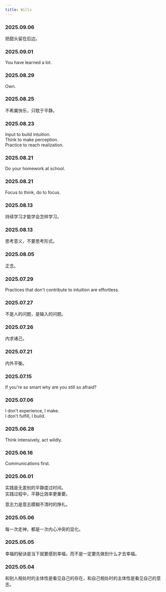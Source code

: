 ```yaml
---
title: Wills
---
```


### 2025.09.06

把甜头留在后边。

### 2025.09.01

You have learned a lot.

### 2025.08.29

Own.

### 2025.08.25

不希冀快乐，只耽于平静。

### 2025.08.23

Input to build intuition.  
Think to make perception.  
Practice to reach realization.

### 2025.08.21

Do your homework at school.

### 2025.08.21

Focus to think, do to focus.

### 2025.08.13

持续学习才能学会怎样学习。

### 2025.08.13

思考意义，不要思考形式。

### 2025.08.05

正念。

### 2025.07.29

Practices that don't contribute to intuition are effortless.

### 2025.07.27

不是人的问题，是输入的问题。

### 2025.07.26

内求诸己。

### 2025.07.21

内外平衡。

### 2025.07.15

If you're so smart why are you still so afraid?

### 2025.07.06

I don't experience, I make.  
I don't fulfill, I build.

### 2025.06.28

Think intensively, act wildly.

### 2025.06.16

Communications first.

### 2025.06.01

实践是无差别的平静度过时间。  
实践过程中，平静比效率更重要。

意志力是意志模糊不清时的挣扎。

### 2025.05.06

每一次走神，都是一次内心冲突的显化。

### 2025.05.05

幸福的秘诀是当下就要感到幸福，而不是一定要先做到什么才去幸福。

### 2025.05.04

和别人相处时的主体性是看见自己的存在，和自己相处时的主体性是看见自己的意志。
